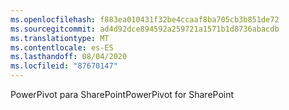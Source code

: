```yaml
---
ms.openlocfilehash: f883ea010431f32be4ccaaf8ba705cb3b851de72
ms.sourcegitcommit: ad4d92dce894592a259721a1571b1d8736abacdb
ms.translationtype: MT
ms.contentlocale: es-ES
ms.lasthandoff: 08/04/2020
ms.locfileid: "87670147"
---
```

<span data-ttu-id="2e454-101">PowerPivot para SharePoint</span><span class="sxs-lookup"><span data-stu-id="2e454-101">PowerPivot for SharePoint</span></span>
